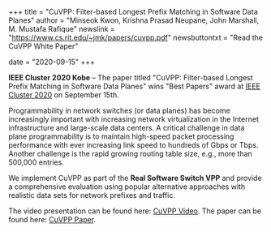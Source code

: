 +++
title = "CuVPP: Filter-based Longest Prefix Matching in Software Data Planes"
author = "Minseok Kwon, Krishna Prasad Neupane, John Marshall, M. Mustafa Rafique"
newslink = "https://www.cs.rit.edu/~jmk/papers/cuvpp.pdf"
newsbuttontxt = "Read the CuVPP White Paper"

date = "2020-09-15"
+++

**IEEE Cluster 2020 Kobe** – The paper titled "CuVPP: Filter-based Longest Prefix
Matching in Software Data Planes" wins "Best Papers" award at
[IEEE Cluster 2020](https://clustercomp.org/2020/timetable/) on September 15th.

Programmability in network switches (or data planes) has become increasingly
important with increasing network virtualization in the Internet infrastructure
and large-scale data centers. A critical challenge in data plane programmability
is to maintain high-speed packet processing performance with ever increasing link
speed to hundreds of Gbps or Tbps. Another challenge is the rapid growing routing
table size, e.g., more than 500,000 entries.

We implement CuVPP as part of the **Real Software Switch VPP** and provide a comprehensive
evaluation using popular alternative approaches with realistic data sets for network
prefixes and traffic.

The video presentation can be found here: [CuVPP Video](https://www.youtube.com/watch?v=aVhr3k3gHGs&feature=youtu.be). The paper can be found here: [CuVPP Paper](https://www.cs.rit.edu/~jmk/papers/cuvpp.pdf).
